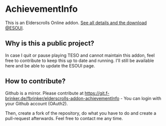 # AchievementInfo
This is an Elderscrolls Online addon. [See all details and the download @ESOUI](http://www.esoui.com/downloads/info350-AchievementInfo.html#info).

## Why is this a public project?
In case I quit or pause playing TESO and cannot maintain this addon, feel free to contribute to keep this up to date and running.
I'll still be available here and be able to update the ESOUI page.

## How to contribute?
Github is a mirror. Please contribute at https://git.f-brinker.de/fbrinker/elderscrolls-addon-achievementInfo - You can login with your Github account (OAuth2).

Then, create a fork of the repository, do what you have to do and create a pull-request afterwards. Feel free to contact me any time.
